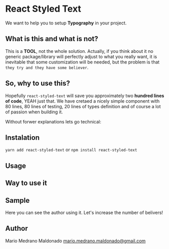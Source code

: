 # React Styled Text

We want to help you to setup **Typography** in your project.

## What is this and what is not?

This is a **TOOL**, not the whole solution. Actually, if you think about it no generic package/library will perfectly adjust to what you really want, it is inevitable that some customization will be needed, but the problem is that `they try and they have some believer`.

## So, why to use this?

Hopefully `react-styled-text` will save you approximately two **hundred lines of code**, YEAH just that. We have cretaed a nicely simple component with 80 lines, 80 lines of testing, 20 lines of types definition and of course a lot of passion when building it.

Without forwer explanations lets go technical:

## Instalation

`yarn add react-styled-text`
or
`npm install react-styled-text`

## Usage

## Way to use it

## Sample

Here you can see the author using it. Let's increase the number of belivers!

## Author

Mario Medrano Maldonado <mario.medrano.maldonado@gmail.com>
